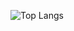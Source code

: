 ![Top Langs](https://github-readme-stats.vercel.app/api/top-langs/?username=AzimSofi&layout=donut&hide=PowerShell)

